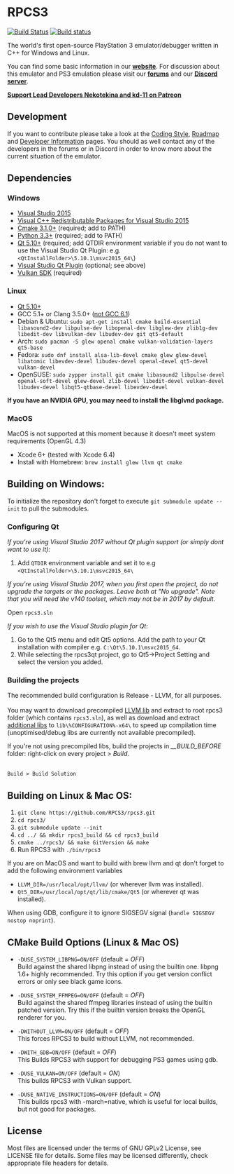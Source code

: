RPCS3
=====

[![Build Status](https://travis-ci.org/RPCS3/rpcs3.svg?branch=master)](https://travis-ci.org/RPCS3/rpcs3)
[![Build status](https://ci.appveyor.com/api/projects/status/411c4clmiohtx7eo/branch/master?svg=true)](https://ci.appveyor.com/project/rpcs3/rpcs3/branch/master)

The world's first open-source PlayStation 3 emulator/debugger written in C++ for Windows and Linux.

You can find some basic information in our [**website**](https://rpcs3.net/). 
For discussion about this emulator and PS3 emulation please visit our [**forums**](https://forums.rpcs3.net) and our [**Discord server**](https://discord.me/RPCS3).

[**Support Lead Developers Nekotekina and kd-11 on Patreon**](https://www.patreon.com/Nekotekina)


## Development

If you want to contribute please take a look at the [Coding Style](https://github.com/RPCS3/rpcs3/wiki/Coding-Style), [Roadmap](https://github.com/RPCS3/rpcs3/wiki/Roadmap) and [Developer Information](https://github.com/RPCS3/rpcs3/wiki/Developer-Information) pages. You should as well contact any of the developers in the forums or in Discord in order to know more about the current situation of the emulator.


## Dependencies

### Windows
* [Visual Studio 2015](https://www.visualstudio.com/vs/older-downloads/)
* [Visual C++ Redistributable Packages for Visual Studio 2015](http://www.microsoft.com/en-us/download/details.aspx?id=48145)
* [Cmake 3.1.0+](https://www.cmake.org/download/) (required; add to PATH)
* [Python 3.3+](https://www.python.org/downloads/) (required; add to PATH)
* [Qt 5.10+](https://www.qt.io/download-open-source/) (required; add QTDIR environment variable if you do not want to use the Visual Studio Qt Plugin: e.g. `<QtInstallFolder>\5.10.1\msvc2015_64\`)
* [Visual Studio Qt Plugin](https://marketplace.visualstudio.com/items?itemName=TheQtCompany.QtVisualStudioTools2015) (optional; see above)
* [Vulkan SDK](https://sdk.lunarg.com/sdk/download/1.1.73.0/windows/VulkanSDK-1.1.73.0-Installer.exe) (required)

### Linux
* [Qt 5.10+](https://www.qt.io/download-open-source/)
* GCC 5.1+ or Clang 3.5.0+ ([not GCC 6.1](https://github.com/RPCS3/rpcs3/issues/1691))
* Debian & Ubuntu: `sudo apt-get install cmake build-essential libasound2-dev libpulse-dev libopenal-dev libglew-dev zlib1g-dev libedit-dev libvulkan-dev libudev-dev git qt5-default`
* Arch: `sudo pacman -S glew openal cmake vulkan-validation-layers qt5-base`
* Fedora: `sudo dnf install alsa-lib-devel cmake glew glew-devel libatomic libevdev-devel libudev-devel openal-devel qt5-devel vulkan-devel`
* OpenSUSE: `sudo zypper install git cmake libasound2 libpulse-devel openal-soft-devel glew-devel zlib-devel libedit-devel vulkan-devel libudev-devel libqt5-qtbase-devel libevdev-devel`

**If you have an NVIDIA GPU, you may need to install the libglvnd package.**

### MacOS
MacOS is not supported at this moment because it doesn't meet system requirements (OpenGL 4.3)
* Xcode 6+ (tested with Xcode 6.4)
* Install with Homebrew: `brew install glew llvm qt cmake`


## Building on Windows:
To initialize the repository don't forget to execute `git submodule update --init` to pull the submodules.

### Configuring Qt

*If you're using Visual Studio 2017 without Qt plugin support (or simply dont want to use it):* 
1) Add `QTDIR` environment variable and set it to e.g `<QtInstallFolder>\5.10.1\msvc2015_64\` </br>


*If you're using Visual Studio 2017, when you first open the project, do not upgrade the targets or the packages. Leave both at "No upgrade". Note that you will need the v140 toolset, which may not be in 2017 by default.* </br>

Open `rpcs3.sln`


*If you wish to use the Visual Studio plugin for Qt:* </br>
1) Go to the Qt5 menu and edit Qt5 options. Add the path to your Qt installation with compiler e.g. `C:\Qt\5.10.1\msvc2015_64`. </br>
2) While selecting the rpcs3qt project, go to Qt5->Project Setting and select the version you added. 

### Building the projects
The recommended build configuration is Release - LLVM, for all purposes. </br> </br>
You may want to download precompiled [LLVM lib](https://github.com/RPCS3/llvm/releases/download/continuous-release_60/llvmlibs.7z) and extract to root rpcs3 folder (which contains `rpcs3.sln`), as well as download and extract [additional libs](https://drive.google.com/uc?export=download&id=1A2eOMmCO714i0U7J0qI4aEMKnuWl8l_R) to `lib\%CONFIGURATION%-x64\` to speed up compilation time (unoptimised/debug libs are currently not available precompiled).

If you're not using precompiled libs, build the projects in *__BUILD_BEFORE* folder: right-click on every project > *Build*. </br></br>

`Build > Build Solution`</br>



## Building on Linux & Mac OS:

1) `git clone https://github.com/RPCS3/rpcs3.git` </br>
2) `cd rpcs3/` </br>
3) `git submodule update --init` </br>
4) `cd ../ && mkdir rpcs3_build && cd rpcs3_build`
4) `cmake ../rpcs3/ && make GitVersion && make` </br>
5) Run RPCS3 with `./bin/rpcs3` </br>

If you are on MacOS and want to build with brew llvm and qt don't forget to add the following environment variables

 * `LLVM_DIR=/usr/local/opt/llvm/` (or wherever llvm was installed).
 * `Qt5_DIR=/usr/local/opt/qt/lib/cmake/Qt5` (or wherever qt was installed).

When using GDB, configure it to ignore SIGSEGV signal (`handle SIGSEGV nostop noprint`).


## CMake Build Options (Linux & Mac OS)

- ```-DUSE_SYSTEM_LIBPNG=ON/OFF``` (default = *OFF*)  
Build against the shared libpng instead of using the builtin one. libpng 1.6+ highly recommended. Try this option if you get version conflict errors or only see black game icons.

- ```-DUSE_SYSTEM_FFMPEG=ON/OFF``` (default = *OFF*)  
Build against the shared ffmpeg libraries instead of using the builtin patched version. Try this if the builtin version breaks the OpenGL renderer for you.

- ```-DWITHOUT_LLVM=ON/OFF``` (default = *OFF*)  
This forces RPCS3 to build without LLVM, not recommended.

- ```-DWITH_GDB=ON/OFF``` (default = *OFF*)  
This Builds RPCS3 with support for debugging PS3 games using gdb.

- ```-DUSE_VULKAN=ON/OFF``` (default = *ON*)  
This builds RPCS3 with Vulkan support.

- ```-DUSE_NATIVE_INSTRUCTIONS=ON/OFF``` (default = *ON*)  
This builds rpcs3 with -march=native, which is useful for local builds, but not good for packages.

## License

Most files are licensed under the terms of GNU GPLv2 License, see LICENSE file for details. Some files may be licensed differently, check appropriate file headers for details.
